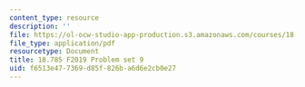 ```yaml
---
content_type: resource
description: ''
file: https://ol-ocw-studio-app-production.s3.amazonaws.com/courses/18-785-number-theory-i-fall-2019/f6513e477369d85f826ba6d6e2cb0e27_MIT18_785F19_pset9.pdf
file_type: application/pdf
resourcetype: Document
title: 18.785 F2019 Problem set 9
uid: f6513e47-7369-d85f-826b-a6d6e2cb0e27
---
```

